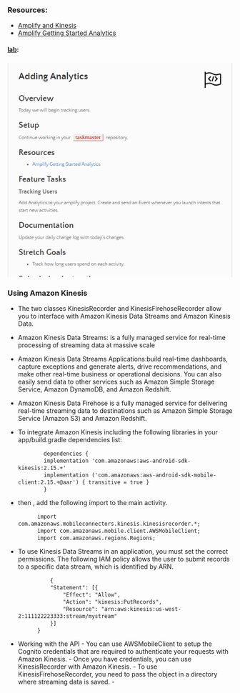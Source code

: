 ### Resources: 
- [Amplify and Kinesis](https://docs.amplify.aws/sdk/analytics/kinesis/q/platform/android/#working-with-the-api)
- [Amplify Getting Started Analytics](https://docs.amplify.aws/lib/analytics/getting-started/q/platform/android/)

#### [lab](https://github.com/Ahmad-A2020/taskmaster):
![lab39](/Code-401/ScreenShot/lab39-1.PNG)

### Using Amazon Kinesis

- The two classes KinesisRecorder and KinesisFirehoseRecorder allow you to interface with Amazon Kinesis Data Streams and Amazon Kinesis Data. 
- Amazon Kinesis Data Streams:  is a fully managed service for real-time processing of streaming data at massive scale
- Amazon Kinesis Data Streams Applications:build real-time dashboards, capture exceptions and generate alerts, drive recommendations, and make other real-time business or operational decisions. You can also easily send data to other services such as Amazon Simple Storage Service, Amazon DynamoDB, and Amazon Redshift.
- Amazon Kinesis Data Firehose is a fully managed service for delivering real-time streaming data to destinations such as Amazon Simple Storage Service (Amazon S3) and Amazon Redshift.
- To integrate  Amazon Kinesis including the following libraries in your app/build.gradle dependencies list:
 

              dependencies {
              implementation 'com.amazonaws:aws-android-sdk-kinesis:2.15.+'
              implementation ('com.amazonaws:aws-android-sdk-mobile-client:2.15.+@aar') { transitive = true }
              }

- then , add the following import to the main activity. 


            import com.amazonaws.mobileconnectors.kinesis.kinesisrecorder.*;
            import com.amazonaws.mobile.client.AWSMobileClient;
            import com.amazonaws.regions.Regions;
- To use Kinesis Data Streams in an application, you must set the correct permissions. The following IAM policy allows the user to submit records to a specific data stream, which is identified by ARN.


                {
                "Statement": [{
                    "Effect": "Allow",
                    "Action": "kinesis:PutRecords",
                    "Resource": "arn:aws:kinesis:us-west-2:111122223333:stream/mystream"
                }]
            }
- Working with the API
        - You can use AWSMobileClient to setup the Cognito credentials that are required to authenticate your requests with Amazon Kinesis.
        - Once you have credentials, you can use KinesisRecorder with Amazon Kinesis.
        - To use KinesisFirehoseRecorder, you need to pass the object in a directory where streaming data is saved. 
        - 
